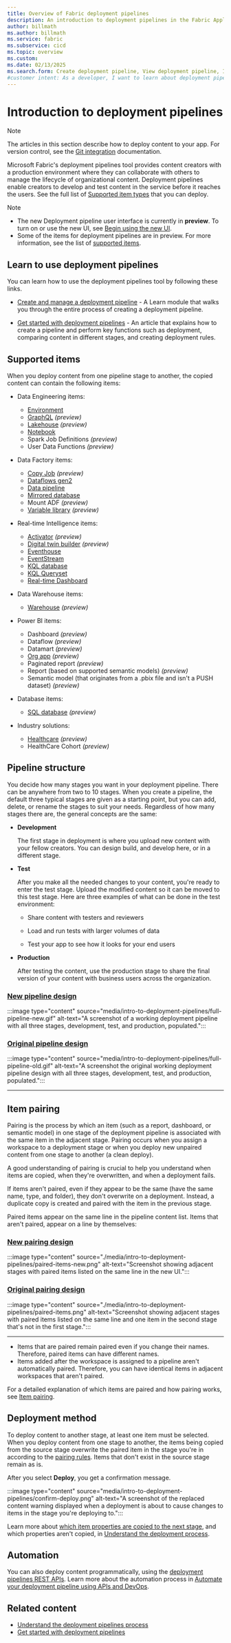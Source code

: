 ```yaml
---
title: Overview of Fabric deployment pipelines
description: An introduction to deployment pipelines in the Fabric Application lifecycle management (ALM) tool. Learn which items can be deployed, the structure of a pipeline, and how to pair items.
author: billmath
ms.author: billmath
ms.service: fabric
ms.subservice: cicd
ms.topic: overview
ms.custom:
ms.date: 02/13/2025
ms.search.form: Create deployment pipeline, View deployment pipeline, Introduction to Deployment pipelines
#customer intent: As a developer, I want to learn about deployment pipelines in the Fabric service so that I can manage my development process efficiently.
---
```


# Introduction to deployment pipelines

> [!NOTE]
> The articles in this section describe how to deploy content to your app. For version control, see the [Git integration](../git-integration/intro-to-git-integration.md) documentation.

Microsoft Fabric's deployment pipelines tool provides content creators with a production environment where they can collaborate with others to manage the lifecycle of organizational content. Deployment pipelines enable creators to develop and test content in the service before it reaches the users. See the full list of [Supported item types](#supported-items) that you can deploy.

> [!NOTE]
>
> * The new Deployment pipeline user interface is currently in **preview**. To turn on or use the new UI, see [Begin using the new UI](./deployment-pipelines-new-ui.md#begin-using-the-new-ui).
> * Some of the items for deployment pipelines are in preview. For more information, see the list of [supported items](#supported-items).

## Learn to use deployment pipelines

You can learn how to use the deployment pipelines tool by following these links.

* [Create and manage a deployment pipeline](/training/modules/power-bi-deployment-pipelines) - A Learn module that walks you through the entire process of creating a deployment pipeline.

* [Get started with deployment pipelines](./get-started-with-deployment-pipelines.md) - An article that explains how to create a pipeline and perform key functions such as deployment, comparing content in different stages, and creating deployment rules.

## Supported items

When you deploy content from one pipeline stage to another, the copied content can contain the following items:

* Data Engineering items:

  * [Environment](../../data-engineering/environment-git-and-deployment-pipeline.md#set-up-a-deployment-pipeline-for-an-environment)
  * [GraphQL](../../data-engineering/graphql-source-control-and-deployment.md#api-for-graphql-in-deployment-pipeline) *(preview)*
  * [Lakehouse](../../data-engineering/lakehouse-git-deployment-pipelines.md#lakehouse-in-deployment-pipelines) *(preview)*
  * [Notebook](../../data-engineering/notebook-source-control-deployment.md#notebook-in-deployment-pipelines)
  * Spark Job Definitions *(preview)*
  * User Data Functions *(preview)*

* Data Factory items:

  * [Copy Job](../../data-factory/cicd-copy-job.md#get-started-with-deployment-pipelines-for-git) *(preview)*
  * [Dataflows gen2](../../data-factory/dataflow-gen2-cicd-and-git-integration.md)
  * [Data pipeline](../../data-factory/git-integration-deployment-pipelines.md)
  * [Mirrored database](../../database/mirrored-database/mirrored-database-cicd.md#mirrored-database-in-deployment-pipelines)
  * Mount ADF *(preview)*
  * [Variable library](../variable-library/variable-library-cicd.md#variable-libraries-and-deployment-pipelines) *(preview)*

* Real-time Intelligence items:

  * [Activator](../../real-time-intelligence/git-deployment-pipelines.md) *(preview)*
  * [Digital twin builder](../../real-time-intelligence/digital-twin-builder/overview.md) *(preview)*
  * [Eventhouse](../../real-time-intelligence/git-deployment-pipelines.md)
  * [EventStream](../../real-time-intelligence/event-streams/eventstream-cicd.md#deploy-eventstream-items-from-one-stage-to-another)
  * [KQL database](../../real-time-intelligence/git-deployment-pipelines.md)
  * [KQL Queryset](../../real-time-intelligence/git-deployment-pipelines.md)
  * [Real-time Dashboard](../../real-time-intelligence/git-deployment-pipelines.md)

* Data Warehouse items:

  * [Warehouse](../../data-warehouse/source-control.md#deployment-pipelines) *(preview)*

* Power BI items:

  * Dashboard *(preview)*
  * Dataflow *(preview)*
  * Datamart *(preview)*
  * [Org app](/power-bi/consumer/org-app-items/org-app-cicd) *(preview)*
  * Paginated report *(preview)*
  * Report (based on supported semantic models) *(preview)*
  * Semantic model (that originates from a .pbix file and isn't a PUSH dataset) *(preview)*

* Database items:

  * [SQL database](../../database/sql/deployment-pipelines.md) *(preview)*

* Industry solutions:

  * [Healthcare](/industry/healthcare/healthcare-data-solutions/application-lifecycle-management) *(preview)*
  * HealthCare Cohort *(preview)*

## Pipeline structure

You decide how many stages you want in your deployment pipeline. There can be anywhere from two to 10 stages. When you create a pipeline, the default three typical stages are given as a starting point, but you can add, delete, or rename the stages to suit your needs. Regardless of how many stages there are, the general concepts are the same:

* **<a name="development"></a>Development**

    The first stage in deployment is where you upload new content with your fellow creators. You can design build, and develop here, or in a different stage.

* **<a name="test"></a>Test**

    After you make all the needed changes to your content, you're ready to enter the test stage. Upload the modified content so it can be moved to this test stage. Here are three examples of what can be done in the test environment:

  * Share content with testers and reviewers

  * Load and run tests with larger volumes of data

  * Test your app to see how it looks for your end users

* **<a name="production"></a>Production**

    After testing the content, use the production stage to share the final version of your content with business users across the organization.

### [New pipeline design](#tab/new-ui)

:::image type="content" source="media/intro-to-deployment-pipelines/full-pipeline-new.gif" alt-text="A screenshot of a working deployment pipeline with all three stages, development, test, and production, populated.":::

### [Original pipeline design](#tab/old-ui)

:::image type="content" source="media/intro-to-deployment-pipelines/full-pipeline-old.gif" alt-text="A screenshot the original working deployment pipeline design with all three stages, development, test, and production, populated.":::

---

## Item pairing

Pairing is the process by which an item (such as a report, dashboard, or semantic model) in one stage of the deployment pipeline is associated with the same item in the adjacent stage. Pairing occurs when you assign a workspace to a deployment stage or when you deploy new unpaired content from one stage to another (a clean deploy).

A good understanding of pairing is crucial to help you understand when items are copied, when they're overwritten, and when a deployment fails.

If items aren't paired, even if they appear to be the same (have the same name, type, and folder), they don't overwrite on a deployment. Instead, a duplicate copy is created and paired with the item in the previous stage.

Paired items appear on the same line in the pipeline content list. Items that aren't paired, appear on a line by themselves:

### [New pairing design](#tab/new-ui)

:::image type="content" source="./media/intro-to-deployment-pipelines/paired-items-new.png" alt-text="Screenshot showing adjacent stages with paired items listed on the same line in the new UI.":::

### [Original pairing design](#tab/old-ui)

:::image type="content" source="./media/intro-to-deployment-pipelines/paired-items.png" alt-text="Screenshot showing adjacent stages with paired items listed on the same line and one item in the second stage that's not in the first stage.":::

---

* Items that are paired remain paired even if you change their names. Therefore, paired items can have different names.
* Items added after the workspace is assigned to a pipeline aren't automatically paired. Therefore, you can have identical items in adjacent workspaces that aren't paired.

For a detailed explanation of which items are paired and how pairing works, see [Item pairing](./assign-pipeline.md#item-pairing).

## Deployment method

To deploy content to another stage, at least one item must be selected. When you deploy content from one stage to another, the items being copied from the source stage overwrite the paired item in the stage you're in according to the [pairing rules](./assign-pipeline.md#item-pairing). Items that don't exist in the source stage remain as is.

After you select **Deploy**, you get a confirmation message.

:::image type="content" source="media/intro-to-deployment-pipelines/confirm-deploy.png" alt-text="A screenshot of the replaced content warning displayed when a deployment is about to cause changes to items in the stage you're deploying to.":::

Learn more about [which item properties are copied to the next stage](understand-the-deployment-process.md#item-properties-copied-during-deployment), and which properties aren't copied, in [Understand the deployment process](understand-the-deployment-process.md#item-properties-that-are-not-copied).

## Automation

You can also deploy content programmatically, using the [deployment pipelines REST APIs](/rest/api/power-bi/pipelines). Learn more about the automation process in [Automate your deployment pipeline using APIs and DevOps](pipeline-automation.md).

## Related content

* [Understand the deployment pipelines process](understand-the-deployment-process.md)
* [Get started with deployment pipelines](get-started-with-deployment-pipelines.md)
